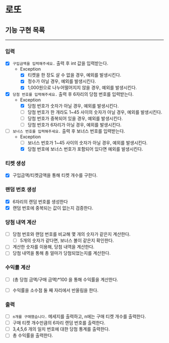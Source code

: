 # 로또

## 기능 구현 목록

---

### 입력
- [x] `구입금액을 입력해주세요.` 출력 후 int 값을 입력받는다.
  - Exception
    - [x] 티켓을 한 장도 살 수 없을 경우, 예외를 발생시킨다.
    - [x] 정수가 아닐 경우, 예외를 발생시킨다. 
    - [x] 1,000원으로 나누어떨어지지 않을 경우, 예외를 발생시킨다.

- [x] `당첨 번호를 입력해주세요.` 출력 후 6자리의 당첨 번호를 입력받는다.
  - Exception
    - [x] 당첨 번호가 숫자가 아닐 경우, 예외를 발생시킨다.
    - [ ] 당첨 번호가 한 개라도 1~45 사이의 숫자가 아닐 경우, 예외를 발생시킨다.
    - [ ] 당첨 번호가 중복되어 있을 경우, 예외를 발생시킨다.
    - [ ] 당첨 번호가 6자리가 아닐 경우, 예외를 발생시킨다.

- [ ] `보너스 번호를 입력해주세요.` 출력 후 보너스 번호를 입력받는다.
    - Exception
      - [ ] 보너스 번호가 1~45 사이의 숫자가 아닐 경우, 예외를 발생시킨다. 
      - [x] 당첨 번호에 보너스 번호가 포함되어 있다면 예외를 발생시킨다.

### 티켓 생성
- [x] 구입금액/티켓금액을 통해 티켓 개수를 구한다.

### 랜덤 번호 생성
- [x] 6자리의 랜덤 번호를 생성한다
- [x] 랜덤 번호에 중복되는 값이 없는지 검증한다.

### 당첨 내역 계산
- [ ] 당첨 번호와 랜덤 번호를 비교해 몇 개의 숫자가 같은지 계산한다.
  - [ ] 5개의 숫자가 같다면, 보너스 볼이 같은지 확인한다.
- [ ] 계산한 숫자를 이용해, 당첨 내역을 계산한다.
- [ ] 당첨 내역을 통해 총 얼마가 당첨되었는지를 계산한다.

### 수익률 계산
- [ ] (총 당첨 금액/구매 금액)*100 을 통해 수익률을 계산한다.  
- [ ] 수익률을 소수점 둘 째 자리에서 반올림을 한다.
 


### 출력
- [ ] `n개를 구매했습니다.` 메세지를 출력하고, n에는 구매 티켓 개수를 출력한다.
- [ ] 구매 티켓 개수만큼의 6자리 랜덤 번호를 출력한다.
- [ ] 3,4,5,6 개의 일치 번호에 대한 당첨 통계를 출력한다.
- [ ] 총 수익률을 출력한다.
